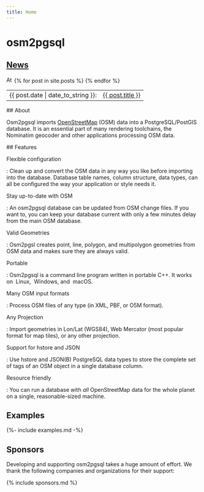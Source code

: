 ```yaml
---
title: Home
---
```


# osm2pgsql

<section id="newsbox">
    <h2><a href="{% link news/index.md %}">News</a></h2>
    <a id="news-rss" href="{% link news/feed.xml %}"><img src="{% link img/feed.svg %}" width="16" height="16" alt="Atom Feed"/></a>
<table>
{% for post in site.posts %}
    <tr><td>{{ post.date | date_to_string }}:</td>
        <td><a href="{{ post.url }}">{{ post.title }}</a></td></tr>
{% endfor %}
</table>
</section>

<section markdown="1">
## About

Osm2pgsql imports [OpenStreetMap](https://www.openstreetmap.org/) (OSM) data
into a PostgreSQL/PostGIS database. It is an essential part of many rendering
toolchains, the Nominatim geocoder and other applications processing OSM data.

</section>

<section markdown="1">
## Features

Flexible configuration

: Clean up and convert the OSM data in any way you like before importing into
  the database. Database table names, column structure, data types, can all
  be configured the way your application or style needs it.

Stay up-to-date with OSM

: An osm2pgsql database can be updated from OSM change files. If you want to,
  you can keep your database current with only a few minutes delay from the
  main OSM database.

Valid Geometries

: Osm2pgsl creates point, line, polygon, and multipolygon geometries from OSM
  data and makes sure they are always valid.

Portable

: Osm2pgsql is a command line program written in portable C++. It works on
  <img class="inline" alt="" src="{% link img/linux.png %}"/> Linux,
  <img class="inline" alt="" src="{% link img/windows.png %}"/> Windows, and
  <img class="inline" alt="" src="{% link img/apple.png %}"/> macOS.

Many OSM input formats

: Process OSM files of any type (in XML, PBF, or O5M format).

Any Projection

: Import geometries in Lon/Lat (WGS84), Web Mercator (most popular format for
  map tiles), or any other projection.

Support for hstore and JSON

: Use hstore and JSON(B) PostgreSQL data types to store the complete
  set of tags of an OSM object in a single database column.

Resource friendly

: You can run a database with *all* OpenStreetMap data for the whole planet
  on a single, reasonable-sized machine.


</section>

<section markdown="1">

## Examples

{%- include examples.md -%}

</section>

<section markdown="1">

## Sponsors

Developing and supporting osm2pgsql takes a huge amount of effort. We thank the
following companies and organizations for their support:

{% include sponsors.md %}

</section>

